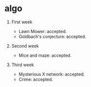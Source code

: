 algo
====

1. First week
	* Lawn Mower: accepted.
	* Goldbach's conjecture: accepted.

2. Second week
	* Mice and maze: accepted.

3. Third week
	* Mysterious X network: accepted.
	* Crime: accepted.
